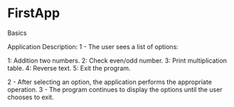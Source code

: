 # FirstApp
Basics

Application Description:
1 - The user sees a list of options:

  1: Addition two numbers.
  2: Check even/odd number.
  3: Print multiplication table.
  4: Reverse text.
  5: Exit the program.

2 - After selecting an option, the application performs the appropriate operation.
3 - The program continues to display the options until the user chooses to exit.
